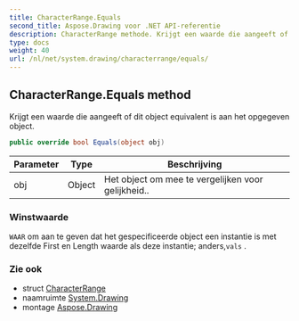 ```yaml
---
title: CharacterRange.Equals
second_title: Aspose.Drawing voor .NET API-referentie
description: CharacterRange methode. Krijgt een waarde die aangeeft of dit object equivalent is aan het opgegeven object.
type: docs
weight: 40
url: /nl/net/system.drawing/characterrange/equals/
---
```

## CharacterRange.Equals method

Krijgt een waarde die aangeeft of dit object equivalent is aan het opgegeven object.

```csharp
public override bool Equals(object obj)
```

| Parameter | Type | Beschrijving |
| --- | --- | --- |
| obj | Object | Het object om mee te vergelijken voor gelijkheid.. |

### Winstwaarde

`WAAR` om aan te geven dat het gespecificeerde object een instantie is met dezelfde First en Length waarde als deze instantie; anders,`vals` .

### Zie ook

* struct [CharacterRange](../)
* naamruimte [System.Drawing](../../characterrange/)
* montage [Aspose.Drawing](../../../)


